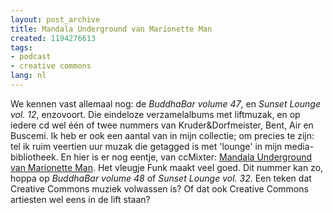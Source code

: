 ```yaml
---
layout: post_archive
title: Mandala Underground van Marionette Man
created: 1194276613
tags:
- podcast
- creative commons
lang: nl
---
```

We kennen vast allemaal nog: de _BuddhaBar volume 47_, en _Sunset Lounge vol. 12_, enzovoort. Die eindeloze verzamelalbums met liftmuzak, en op iedere cd wel één of twee nummers van Kruder&Dorfmeister, Bent, Air en Buscemi. Ik heb er ook een aantal van in mijn collectie; om precies te zijn: tel ik ruim veertien uur muzak die getagged is met 'lounge' in mijn media-bibliotheek. En hier is er nog eentje, van ccMixter: [Mandala Underground van Marionette Man](). Het vleugje Funk maakt veel goed. Dit  nummer kan zo, hoppa op _BuddhaBar volume 48_ of _Sunset Lounge vol. 32_. Een teken dat Creative Commons muziek volwassen is? Of dat ook Creative Commons artiesten wel eens in de lift staan?
